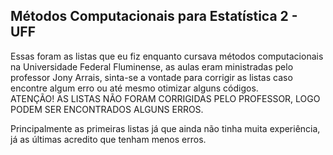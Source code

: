 ## Métodos Computacionais para Estatística 2 - UFF

Essas foram as listas que eu fiz enquanto cursava métodos computacionais na Universidade Federal Fluminense, as aulas eram ministradas pelo professor Jony Arrais, sinta-se a vontade para corrigir as listas caso encontre algum erro ou até mesmo otimizar alguns códigos.  
ATENÇÃO! AS LISTAS NÃO FORAM CORRIGIDAS PELO PROFESSOR, LOGO PODEM SER ENCONTRADOS ALGUNS ERROS.  
  
Principalmente as primeiras listas já que ainda não tinha muita experiência, já as últimas acredito que tenham menos erros.